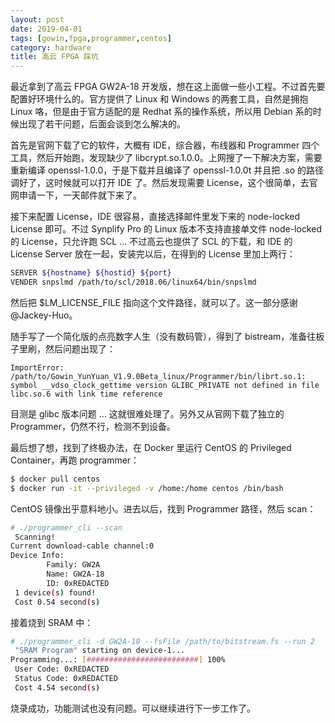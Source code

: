 ```yaml
---
layout: post
date: 2019-04-01
tags: [gowin,fpga,programmer,centos]
category: hardware
title: 高云 FPGA 踩坑
---
```


最近拿到了高云 FPGA GW2A-18 开发版，想在这上面做一些小工程。不过首先要配置好环境什么的。官方提供了 Linux 和 Windows 的两套工具，自然是拥抱 Linux 咯，但是由于官方适配的是 Redhat 系的操作系统，所以用 Debian 系的时候出现了若干问题，后面会谈到怎么解决的。

首先是官网下载了它的软件，大概有 IDE，综合器，布线器和 Programmer 四个工具，然后开始跑，发现缺少了 libcrypt.so.1.0.0。上网搜了一下解决方案，需要重新编译 openssl-1.0.0，于是下载并且编译了 openssl-1.0.0t 并且把 .so 的路径调好了，这时候就可以打开 IDE 了。然后发现需要 License，这个很简单，去官网申请一下，一天邮件就下来了。

接下来配置 License，IDE 很容易，直接选择邮件里发下来的 node-locked License 即可。不过 Synplify Pro 的 Linux 版本不支持直接单文件 node-locked 的 License，只允许跑 SCL … 不过高云也提供了 SCL 的下载，和 IDE 的 License Server 放在一起，安装完以后，在得到的 License 里加上两行：

```bash
SERVER ${hostname} ${hostid} ${port}
VENDER snpslmd /path/to/scl/2018.06/linux64/bin/snpslmd
```

然后把 $LM_LICENSE_FILE 指向这个文件路径，就可以了。这一部分感谢 @Jackey-Huo。

随手写了一个简化版的点亮数字人生（没有数码管），得到了 bistream，准备往板子里刷，然后问题出现了：

```
ImportError: /path/to/Gowin_YunYuan_V1.9.0Beta_linux/Programmer/bin/librt.so.1: symbol __vdso_clock_gettime version GLIBC_PRIVATE not defined in file libc.so.6 with link time reference
```

目测是 glibc 版本问题 … 这就很难处理了。另外又从官网下载了独立的 Programmer，仍然不行，检测不到设备。

最后想了想，找到了终极办法，在 Docker 里运行 CentOS 的 Privileged Container，再跑 programmer：

```bash
$ docker pull centos
$ docker run -it --privileged -v /home:/home centos /bin/bash
```

CentOS 镜像出乎意料地小。进去以后，找到 Programmer 路径，然后 scan：

```bash
# ./programmer_cli --scan
 Scanning!
Current download-cable channel:0
Device Info:
        Family: GW2A
        Name: GW2A-18
        ID: 0xREDACTED
 1 device(s) found!
 Cost 0.54 second(s)
```

接着烧到 SRAM 中：

```bash
# ./programmer_cli -d GW2A-18 --fsFile /path/to/bitstream.fs --run 2
 "SRAM Program" starting on device-1...
Programming...: [#########################] 100%
 User Code: 0xREDACTED
 Status Code: 0xREDACTED
 Cost 4.54 second(s)
```

烧录成功，功能测试也没有问题。可以继续进行下一步工作了。

